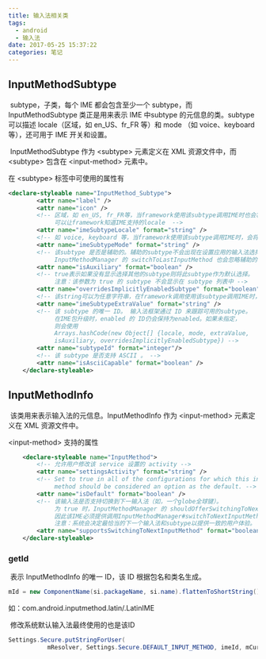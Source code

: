 ```yaml
---
title: 输入法相关类
tags:
  - android
  - 输入法
date: 2017-05-25 15:37:22
categories: 笔记
---
```


## InputMethodSubtype

​	subtype，子类，每个 IME 都会包含至少一个 subtype，而 InputMethodSubtype 类正是用来表示 IME 中subtype 的元信息的类。subtype 可以描述 locale（区域，如 en_US、fr_FR 等）和 mode （如 voice、keyboard等），还可用于 IME 开关和设置。

​	InputMethodSubtype 作为 \<subtype\> 元素定义在 XML 资源文件中，而 \<subtype> 包含在 \<input-method> 元素中。

在 \<subtype> 标签中可使用的属性有

```xml
<declare-styleable name="InputMethod_Subtype">
        <attr name="label" />
        <attr name="icon" />
        <!-- 区域，如 en_US, fr_FR等，当framework使用该subtype调用IME时也会将subtype传递给IME，该属性同时还
             可以让framework知道IME支持的locale  -->
        <attr name="imeSubtypeLocale" format="string" />
        <!-- 如 voice, keyboard 等，当framework使用该subtype调用IME时，会将该 string传给IME -->
        <attr name="imeSubtypeMode" format="string" />
        <!-- 该subtype 是否是辅助的。辅助的subtype不会出现在设置应用的输入法选择列表。
             InputMethodManager 的 switchToLastInputMethod 也会忽略辅助的subtype -->
        <attr name="isAuxiliary" format="boolean" />
        <!-- true表示如果没有显示选择其他的subtype则将此subtype作为默认选择。
             注意：该参数为 true 的 subtype 不会显示在 subtype 列表中 -->
        <attr name="overridesImplicitlyEnabledSubtype" format="boolean" />
        <!-- 该string可以为任意字符串，在framework调用使用该subtype调用IME时，会将它传给IME。  -->
        <attr name="imeSubtypeExtraValue" format="string" />
        <!-- 该 subtype 的唯一 ID。 输入法框架通过 ID 来跟踪可用的subtype。
             在IME包升级时，enabled 的 ID仍会保持为enabled。如果未指定，
			 则会使用
             Arrays.hashCode(new Object[] {locale, mode, extraValue,
             isAuxiliary, overridesImplicitlyEnabledSubtype}) -->
        <attr name="subtypeId" format="integer"/>
        <!-- 该 subtype 是否支持 ASCII 。 -->
        <attr name="isAsciiCapable" format="boolean" />
    </declare-styleable>
```



## InputMethodInfo

​	该类用来表示输入法的元信息。InputMethodInfo 作为 \<input-method> 元素定义在 XML 资源文件中。

\<input-method> 支持的属性

```xml
    <declare-styleable name="InputMethod">
        <!-- 允许用户修改该 service 设置的 activity -->
        <attr name="settingsActivity" format="string" />
        <!-- Set to true in all of the configurations for which this input
             method should be considered an option as the default. -->
        <attr name="isDefault" format="boolean" />
        <!-- 该输入法是否支持切换到下一输入法（如，一个globe全球键）。
 		     为 true 时，InputMethodManager 的 shouldOfferSwitchingToNextInputMethod() 返回 true，
			 因此该IME必须提供调用InputMethodManager#switchToNextInputMethod()的方式
			 注意：系统会决定最恰当的下一个输入法和subtype以提供一致的用户体验。 -->
        <attr name="supportsSwitchingToNextInputMethod" format="boolean" />
    </declare-styleable>
```



### getId

​	表示 InputMethodInfo 的唯一 ID，该 ID 根据包名和类名生成。

```java
mId = new ComponentName(si.packageName, si.name).flattenToShortString();
```

如：com.android.inputmethod.latin/.LatinIME

​	修改系统默认输入法最终使用的也是该ID

```java
Settings.Secure.putStringForUser(
           mResolver, Settings.Secure.DEFAULT_INPUT_METHOD, imeId, mCurrentUserId);
```